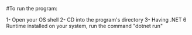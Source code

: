 #To run the program:

1- Open your OS shell
2- CD into the program's directory
3- Having .NET 6 Runtime installed on your system, run the command "dotnet run"
